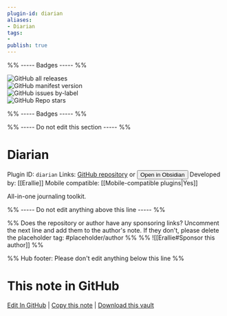 ```yaml
---
plugin-id: diarian
aliases:
- Diarian
tags: 
- 
publish: true
---
```


%% ----- Badges ----- %%

![GitHub all releases](https://img.shields.io/github/downloads/Erallie/diarian/total?color=573E7A&logo=github&style=for-the-badge)   
![GitHub manifest version](https://img.shields.io/github/manifest-json/v/Erallie/diarian?color=573E7A&logo=github&style=for-the-badge)   
![GitHub issues by-label](https://img.shields.io/github/issues/Erallie/diarian/help%20wanted?color=573E7A&logo=github&style=for-the-badge)   
![GitHub Repo stars](https://img.shields.io/github/stars/Erallie/diarian?color=573E7A&logo=github&style=for-the-badge)

%% ----- Badges ----- %%

%% ----- Do not edit this section ----- %%

# Diarian

Plugin ID: `diarian`
Links: [GitHub repository](https://github.com/Erallie/diarian) or [<button id=HH>Open in Obsidian</button>](obsidian://show-plugin?id=diarian)
Developed by: [[Erallie]]
Mobile compatible: [[Mobile-compatible plugins|Yes]]

All-in-one journaling toolkit.

%% ----- Do not edit anything above this line ----- %% 

%% Does the repository or author have any sponsoring links? Uncomment the next line and add them to the author's note. If they don't, please delete the placeholder tag: #placeholder/author %%
%% ![[Erallie#Sponsor this author]] %%

%% Hub footer: Please don't edit anything below this line %%

# This note in GitHub

<span class="git-footer">[Edit In GitHub](https://github.dev/obsidian-community/obsidian-hub/blob/main/02%20-%20Community%20Expansions/02.05%20All%20Community%20Expansions/Plugins/diarian.md "git-hub-edit-note") | [Copy this note](https://raw.githubusercontent.com/obsidian-community/obsidian-hub/main/02%20-%20Community%20Expansions/02.05%20All%20Community%20Expansions/Plugins/diarian.md "git-hub-copy-note") | [Download this vault](https://github.com/obsidian-community/obsidian-hub/archive/refs/heads/main.zip "git-hub-download-vault") </span>
